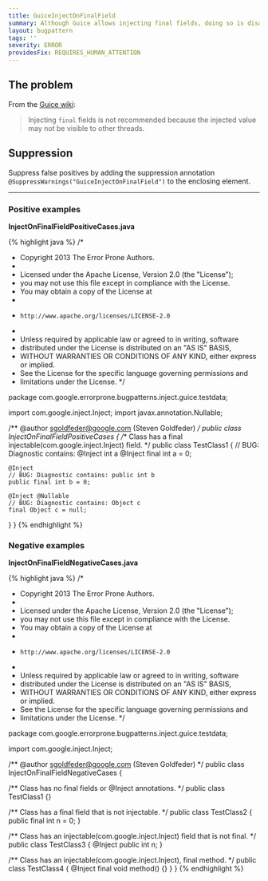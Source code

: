 ```yaml
---
title: GuiceInjectOnFinalField
summary: Although Guice allows injecting final fields, doing so is disallowed because the injected value may not be visible to other threads.
layout: bugpattern
tags: ''
severity: ERROR
providesFix: REQUIRES_HUMAN_ATTENTION
---
```


<!--
*** AUTO-GENERATED, DO NOT MODIFY ***
To make changes, edit the @BugPattern annotation or the explanation in docs/bugpattern.
-->

## The problem
From the [Guice wiki][wiki]:

> Injecting `final` fields is not recommended because the injected value may not
> be visible to other threads.

[wiki]: https://github.com/google/guice/wiki/InjectionPoints#how-guice-injects

## Suppression
Suppress false positives by adding the suppression annotation `@SuppressWarnings("GuiceInjectOnFinalField")` to the enclosing element.

----------

### Positive examples
__InjectOnFinalFieldPositiveCases.java__

{% highlight java %}
/*
 * Copyright 2013 The Error Prone Authors.
 *
 * Licensed under the Apache License, Version 2.0 (the "License");
 * you may not use this file except in compliance with the License.
 * You may obtain a copy of the License at
 *
 *     http://www.apache.org/licenses/LICENSE-2.0
 *
 * Unless required by applicable law or agreed to in writing, software
 * distributed under the License is distributed on an "AS IS" BASIS,
 * WITHOUT WARRANTIES OR CONDITIONS OF ANY KIND, either express or implied.
 * See the License for the specific language governing permissions and
 * limitations under the License.
 */

package com.google.errorprone.bugpatterns.inject.guice.testdata;

import com.google.inject.Inject;
import javax.annotation.Nullable;

/** @author sgoldfeder@google.com (Steven Goldfeder) */
public class InjectOnFinalFieldPositiveCases {
  /** Class has a final injectable(com.google.inject.Inject) field. */
  public class TestClass1 {
    // BUG: Diagnostic contains: @Inject int a
    @Inject final int a = 0;

    @Inject
    // BUG: Diagnostic contains: public int b
    public final int b = 0;

    @Inject @Nullable
    // BUG: Diagnostic contains: Object c
    final Object c = null;
  }
}
{% endhighlight %}

### Negative examples
__InjectOnFinalFieldNegativeCases.java__

{% highlight java %}
/*
 * Copyright 2013 The Error Prone Authors.
 *
 * Licensed under the Apache License, Version 2.0 (the "License");
 * you may not use this file except in compliance with the License.
 * You may obtain a copy of the License at
 *
 *     http://www.apache.org/licenses/LICENSE-2.0
 *
 * Unless required by applicable law or agreed to in writing, software
 * distributed under the License is distributed on an "AS IS" BASIS,
 * WITHOUT WARRANTIES OR CONDITIONS OF ANY KIND, either express or implied.
 * See the License for the specific language governing permissions and
 * limitations under the License.
 */

package com.google.errorprone.bugpatterns.inject.guice.testdata;

import com.google.inject.Inject;

/** @author sgoldfeder@google.com (Steven Goldfeder) */
public class InjectOnFinalFieldNegativeCases {

  /** Class has no final fields or @Inject annotations. */
  public class TestClass1 {}

  /** Class has a final field that is not injectable. */
  public class TestClass2 {
    public final int n = 0;
  }

  /** Class has an injectable(com.google.inject.Inject) field that is not final. */
  public class TestClass3 {
    @Inject public int n;
  }

  /** Class has an injectable(com.google.inject.Inject), final method. */
  public class TestClass4 {
    @Inject
    final void method() {}
  }
}
{% endhighlight %}

